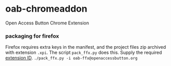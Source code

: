 oab-chromeaddon
===============

Open Access Button Chrome Extension

### packaging for firefox
Firefox requires extra keys in the manifest, and the project files zip archived with extension ```.xpi```. The script ```pack_ffx.py``` does this. Supply the required [extension ID](https://developer.mozilla.org/en-US/Add-ons/Install_Manifests#id).
```./pack_ffx.py -i oab-ffx@openaccessbutton.org```
